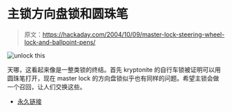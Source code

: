 # 主锁方向盘锁和圆珠笔

> 原文：<https://hackaday.com/2004/10/09/master-lock-steering-wheel-lock-and-ballpoint-pens/>

![unlock this](img/a266b527a1632ef8c804e6550fa11ec6.png)

天哪，这看起来像是一整类锁的终结。首先 kryptonite 的自行车锁被证明可以用圆珠笔打开，现在 master lock 的方向盘锁似乎也有同样的问题。希望主锁会做一个召回，让人们交换这些。

*   [永久链接](http://www.engadget.com/entry/3744297085452721/)